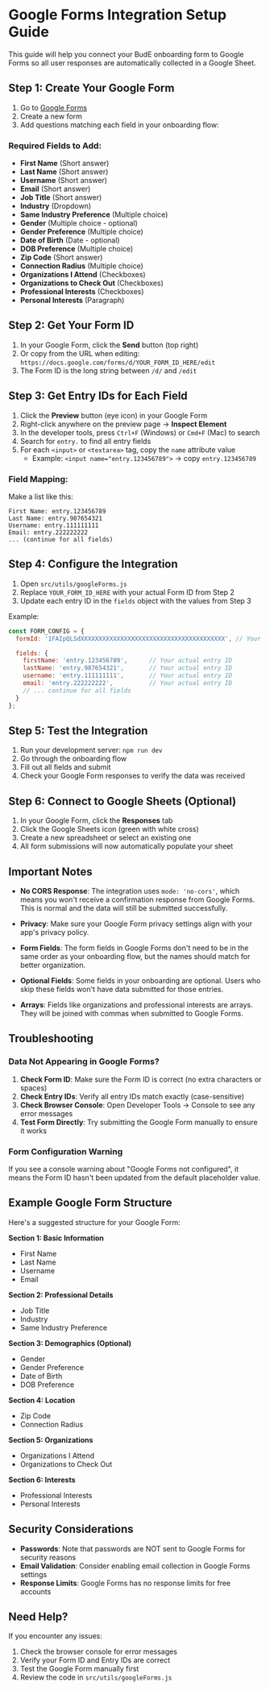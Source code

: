 # Google Forms Integration Setup Guide

This guide will help you connect your BudE onboarding form to Google Forms so all user responses are automatically collected in a Google Sheet.

## Step 1: Create Your Google Form

1. Go to [Google Forms](https://forms.google.com)
2. Create a new form
3. Add questions matching each field in your onboarding flow:

### Required Fields to Add:
- **First Name** (Short answer)
- **Last Name** (Short answer)
- **Username** (Short answer)
- **Email** (Short answer)
- **Job Title** (Short answer)
- **Industry** (Dropdown)
- **Same Industry Preference** (Multiple choice)
- **Gender** (Multiple choice - optional)
- **Gender Preference** (Multiple choice)
- **Date of Birth** (Date - optional)
- **DOB Preference** (Multiple choice)
- **Zip Code** (Short answer)
- **Connection Radius** (Multiple choice)
- **Organizations I Attend** (Checkboxes)
- **Organizations to Check Out** (Checkboxes)
- **Professional Interests** (Checkboxes)
- **Personal Interests** (Paragraph)

## Step 2: Get Your Form ID

1. In your Google Form, click the **Send** button (top right)
2. Or copy from the URL when editing: `https://docs.google.com/forms/d/YOUR_FORM_ID_HERE/edit`
3. The Form ID is the long string between `/d/` and `/edit`

## Step 3: Get Entry IDs for Each Field

1. Click the **Preview** button (eye icon) in your Google Form
2. Right-click anywhere on the preview page → **Inspect Element**
3. In the developer tools, press `Ctrl+F` (Windows) or `Cmd+F` (Mac) to search
4. Search for `entry.` to find all entry fields
5. For each `<input>` or `<textarea>` tag, copy the `name` attribute value
   - Example: `<input name="entry.123456789">` → copy `entry.123456789`

### Field Mapping:
Make a list like this:
```
First Name: entry.123456789
Last Name: entry.987654321
Username: entry.111111111
Email: entry.222222222
... (continue for all fields)
```

## Step 4: Configure the Integration

1. Open `src/utils/googleForms.js`
2. Replace `YOUR_FORM_ID_HERE` with your actual Form ID from Step 2
3. Update each entry ID in the `fields` object with the values from Step 3

Example:
```javascript
const FORM_CONFIG = {
  formId: '1FAIpQLSdXXXXXXXXXXXXXXXXXXXXXXXXXXXXXXXXXXXXXXXX', // Your actual form ID

  fields: {
    firstName: 'entry.123456789',      // Your actual entry ID
    lastName: 'entry.987654321',       // Your actual entry ID
    username: 'entry.111111111',       // Your actual entry ID
    email: 'entry.222222222',          // Your actual entry ID
    // ... continue for all fields
  }
};
```

## Step 5: Test the Integration

1. Run your development server: `npm run dev`
2. Go through the onboarding flow
3. Fill out all fields and submit
4. Check your Google Form responses to verify the data was received

## Step 6: Connect to Google Sheets (Optional)

1. In your Google Form, click the **Responses** tab
2. Click the Google Sheets icon (green with white cross)
3. Create a new spreadsheet or select an existing one
4. All form submissions will now automatically populate your sheet

## Important Notes

- **No CORS Response**: The integration uses `mode: 'no-cors'`, which means you won't receive a confirmation response from Google Forms. This is normal and the data will still be submitted successfully.

- **Privacy**: Make sure your Google Form privacy settings align with your app's privacy policy.

- **Form Fields**: The form fields in Google Forms don't need to be in the same order as your onboarding flow, but the names should match for better organization.

- **Optional Fields**: Some fields in your onboarding are optional. Users who skip these fields won't have data submitted for those entries.

- **Arrays**: Fields like organizations and professional interests are arrays. They will be joined with commas when submitted to Google Forms.

## Troubleshooting

### Data Not Appearing in Google Forms?

1. **Check Form ID**: Make sure the Form ID is correct (no extra characters or spaces)
2. **Check Entry IDs**: Verify all entry IDs match exactly (case-sensitive)
3. **Check Browser Console**: Open Developer Tools → Console to see any error messages
4. **Test Form Directly**: Try submitting the Google Form manually to ensure it works

### Form Configuration Warning

If you see a console warning about "Google Forms not configured", it means the Form ID hasn't been updated from the default placeholder value.

## Example Google Form Structure

Here's a suggested structure for your Google Form:

**Section 1: Basic Information**
- First Name
- Last Name
- Username
- Email

**Section 2: Professional Details**
- Job Title
- Industry
- Same Industry Preference

**Section 3: Demographics (Optional)**
- Gender
- Gender Preference
- Date of Birth
- DOB Preference

**Section 4: Location**
- Zip Code
- Connection Radius

**Section 5: Organizations**
- Organizations I Attend
- Organizations to Check Out

**Section 6: Interests**
- Professional Interests
- Personal Interests

## Security Considerations

- **Passwords**: Note that passwords are NOT sent to Google Forms for security reasons
- **Email Validation**: Consider enabling email collection in Google Forms settings
- **Response Limits**: Google Forms has no response limits for free accounts

## Need Help?

If you encounter any issues:
1. Check the browser console for error messages
2. Verify your Form ID and Entry IDs are correct
3. Test the Google Form manually first
4. Review the code in `src/utils/googleForms.js`
